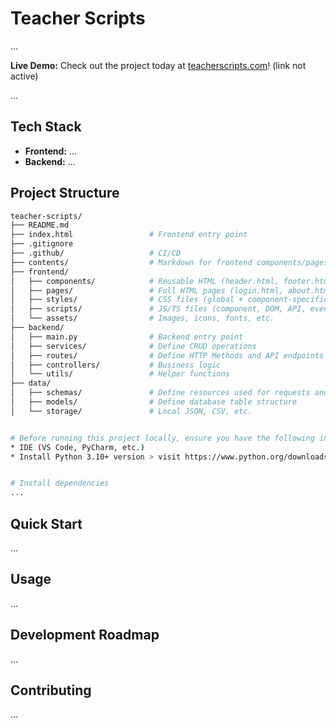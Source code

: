 # Teacher Scripts

...

**Live Demo:** Check out the project today at [teacherscripts.com](http://teacherscripts.com/)! (link not active)

...

## Tech Stack

* **Frontend:** ...
* **Backend:** ...

## Project Structure

``` bash
teacher-scripts/
├── README.md
├── index.html                 # Frontend entry point
├── .gitignore
├── .github/                   # CI/CD
├── contents/                  # Markdown for frontend components/pages
├── frontend/
│   ├── components/            # Reusable HTML (header.html, footer.html, etc.)
│   ├── pages/                 # Full HTML pages (login.html, about.html, etc.)
│   ├── styles/                # CSS files (global + component-specific)
│   ├── scripts/               # JS/TS files (component, DOM, API, event handlers)
│   └── assets/                # Images, icons, fonts, etc.
├── backend/
│   ├── main.py                # Backend entry point
│   ├── services/              # Define CRUD operations
│   ├── routes/                # Define HTTP Methods and API endpoints
│   ├── controllers/           # Business logic
│   └── utils/                 # Helper functions
├── data/
│   ├── schemas/               # Define resources used for requests and reponses
│   ├── models/                # Define database table structure
│   └── storage/               # Local JSON, CSV, etc.


# Before running this project locally, ensure you have the following installed:
* IDE (VS Code, PyCharm, etc.)
* Install Python 3.10+ version > visit https://www.python.org/downloads/


# Install dependencies
...

```

## Quick Start

...

## Usage

...

## Development Roadmap

...

## Contributing

...

